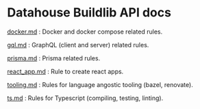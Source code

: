 # Datahouse Buildlib API docs

[docker.md](./docker.md)
: Docker and docker compose related rules.

[gql.md](./gql.md)
: GraphQL (client and server) related rules.

[prisma.md](./prisma.md)
: Prisma related rules.

[react_app.md](./react_app.md)
: Rule to create react apps.

[tooling.md](./tooling.md)
: Rules for language angostic tooling (bazel, renovate).

[ts.md](./ts.md)
: Rules for Typescript (compiling, testing, linting).
